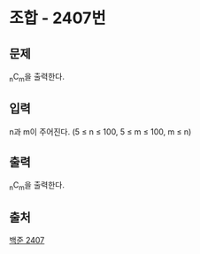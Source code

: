 <h1>조합 - 2407번</h1>

<h2>문제</h2>

<sub>n</sub>C<sub>m</sub>을 출력한다.

<h2>입력</h2>

n과 m이 주어진다. (5 ≤ n ≤ 100, 5 ≤ m ≤ 100, m ≤ n)

<h2>출력</h2>

<sub>n</sub>C<sub>m</sub>을 출력한다.

<h2>출처</h2>

[백준 2407](https://www.acmicpc.net/problem/2407)